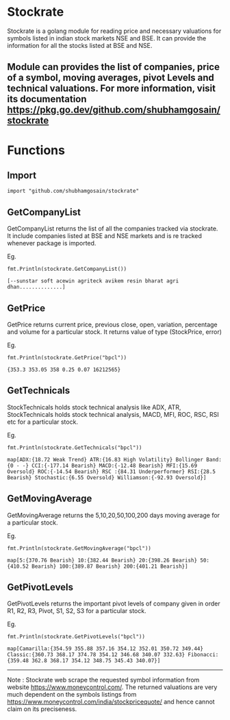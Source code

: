 # Stockrate

Stockrate is a golang module for reading price and necessary valuations for symbols listed in indian stock markets NSE and BSE. It can provide the information for all the stocks listed at BSE and NSE.
 
Module can provides the list of companies, price of a symbol, moving averages, pivot Levels and technical valuations. For more information, visit its documentation https://pkg.go.dev/github.com/shubhamgosain/stockrate  
--
# Functions

Import
--
    import "github.com/shubhamgosain/stockrate"

GetCompanyList 
--
GetCompanyList returns the list of all the companies tracked via stockrate. It include companies listed at BSE and NSE markets and is re tracked whenever package is imported.

Eg. 

    fmt.Println(stockrate.GetCompanyList())
   
    [--sunstar soft acewin agriteck avikem resin bharat agri dhan..............]
    
GetPrice
--
GetPrice returns current price, previous close, open, variation, percentage and volume for a particular stock. It returns value of type  (StockPrice, error)

Eg. 

    fmt.Println(stockrate.GetPrice("bpcl"))
   
    {353.3 353.05 358 0.25 0.07 16212565}
    
GetTechnicals
--
StockTechnicals holds stock technical analysis like ADX, ATR, StockTechnicals holds stock technical analysis, MACD, MFI, ROC, RSC, RSI etc for a particular stock.

Eg. 

    fmt.Println(stockrate.GetTechnicals("bpcl"))
   
    map[ADX:{18.72 Weak Trend} ATR:{16.83 High Volatility} Bollinger Band:{0 - -} CCI:{-177.14 Bearish} MACD:{-12.48 Bearish} MFI:{15.69 Oversold} ROC:{-14.54 Bearish} RSC :{84.31 Underperformer} RSI:{28.5 Bearish} Stochastic:{6.55 Oversold} Williamson:{-92.93 Oversold}]
    
GetMovingAverage
--
GetMovingAverage returns the 5,10,20,50,100,200 days moving average for a particular stock.

Eg. 

    fmt.Println(stockrate.GetMovingAverage("bpcl"))
   
    map[5:{370.76 Bearish} 10:{382.44 Bearish} 20:{398.26 Bearish} 50:{410.52 Bearish} 100:{389.87 Bearish} 200:{401.21 Bearish}]
  
GetPivotLevels
--
GetPivotLevels returns the important pivot levels of company given in order R1, R2, R3, Pivot, S1, S2, S3 for a particular stock.

Eg. 

    fmt.Println(stockrate.GetPivotLevels("bpcl"))
   
    map[Camarilla:{354.59 355.88 357.16 354.12 352.01 350.72 349.44} Classic:{360.73 368.17 374.78 354.12 346.68 340.07 332.63} Fibonacci:{359.48 362.8 368.17 354.12 348.75 345.43 340.07}]
    
---

Note : Stockrate web scrape the requested symbol information from website https://www.moneycontrol.com/. The returned valuations are very much dependent on the symbols listings from https://www.moneycontrol.com/india/stockpricequote/ and hence cannot claim on its preciseness. 
